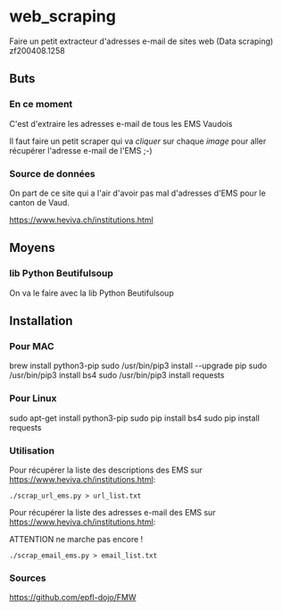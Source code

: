 # web_scraping
Faire un petit extracteur d'adresses e-mail de sites web (Data scraping)
zf200408.1258

## Buts

### En ce moment
C'est d'extraire les adresses e-mail de tous les EMS Vaudois

Il faut faire un petit scraper qui va *cliquer* sur chaque *image* pour aller récupérer l'adresse e-mail de l'EMS ;-)


### Source de données
On part de ce site qui a l'air d'avoir pas mal d'adresses d'EMS pour le canton de Vaud.

https://www.heviva.ch/institutions.html


## Moyens
### lib Python Beutifulsoup
On va le faire avec la lib Python Beutifulsoup


## Installation

### Pour MAC
brew install python3-pip
sudo /usr/bin/pip3 install --upgrade pip
sudo /usr/bin/pip3 install bs4
sudo /usr/bin/pip3 install requests

### Pour Linux
sudo apt-get install python3-pip
sudo pip install bs4
sudo pip install requests


### Utilisation
Pour récupérer la liste des descriptions des EMS sur https://www.heviva.ch/institutions.html:
```
./scrap_url_ems.py > url_list.txt
```

Pour récupérer la liste des adresses e-mail des EMS sur https://www.heviva.ch/institutions.html:


ATTENTION ne marche pas encore !


```
./scrap_email_ems.py > email_list.txt
```


### Sources

https://github.com/epfl-dojo/FMW

